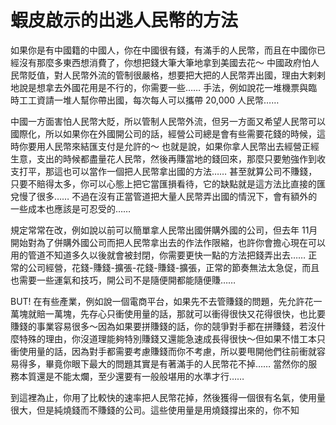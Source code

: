 # 蝦皮啟示的出逃人民幣的方法

如果你是有中國籍的中國人，你在中國很有錢，有滿手的人民幣，而且在中國你已經沒有那麼多東西想消費了，你想把錢大筆大筆地拿到美國去花～ 中國政府怕人民幣貶值，對人民幣外流的管制很嚴格，想要把大把的人民幣弄出國，理由大剌剌地說是想拿去外國花用是不行的，你需要一些…… 手法，例如說花一堆機票與臨時工工資請一堆人幫你帶出國，每次每人可以攜帶 20,000 人民幣……

中國一方面害怕人民幣大貶，所以管制人民幣外流，但另一方面又希望人民幣可以國際化，所以如果你在外國開公司的話，經營公司總是會有些需要花錢的時候，這時你要用人民幣來結匯支付是允許的～ 也就是說，如果你拿人民幣出去經營正經生意，支出的時候都盡量花人民幣，然後再賺當地的錢回來，那麼只要勉強作到收支打平，那這也可以當作一個把人民幣拿出國的方法……  甚至就算公司不賺錢，只要不賠得太多，你可以心態上把它當匯損看待，它的缺點就是這方法比直接的匯兌慢了很多……  不過在沒有正當管道把大量人民幣弄出國的情況下，會有額外的一些成本也應該是可忍受的……

規定常常在改，例如說以前可以簡單拿人民幣出國併購外國的公司，但去年 11月開始對為了併購外國公司而把人民幣拿出去的作法作限縮，也許你會擔心現在可以用的管道不知道多久以後就會被封閉，你需要更快一點的方法把錢弄出去……  正常的公司經營，花錢-賺錢-擴張-花錢-賺錢-擴張，正常的節奏無法太急促，而且也需要一些運氣和技巧，開公司不是隨便開都能隨便賺……

BUT! 在有些產業，例如說一個電商平台，如果先不去管賺錢的問題，先允許花一萬塊就賠一萬塊，先存心只衝使用量的話，那就可以衝得很快又花得很快，也比要賺錢的事業容易很多～因為如果要拼賺錢的話，你的競爭對手都在拼賺錢，若沒什麼特殊的理由，你沒道理能夠特別賺錢又還能急速成長得很快～但如果不惜工本只衝使用量的話，因為對手都需要考慮賺錢而你不考慮，所以要甩開他們往前衝就容易得多，畢竟你眼下最大的問題其實是有著滿手的人民幣花不掉……  當然你的服務本質還是不能太爛，至少還要有一般般堪用的水準才行……

到這裡為止，你用了比較快的速率把人民幣花掉，然後獲得一個很有名氣，使用量很大，但是純燒錢而不賺錢的公司。這些使用量是用燒錢撐出來的，你不知